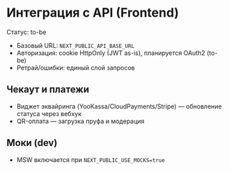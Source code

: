 # Интеграция с API (Frontend)

Статус: to-be

- Базовый URL: `NEXT_PUBLIC_API_BASE_URL`
- Авторизация: cookie HttpOnly (JWT as-is), планируется OAuth2 (to-be)
- Ретрай/ошибки: единый слой запросов

## Чекаут и платежи
- Виджет эквайринга (YooKassa/CloudPayments/Stripe) — обновление статуса через вебхук
- QR-оплата — загрузка пруфа и модерация

## Моки (dev)
- MSW включается при `NEXT_PUBLIC_USE_MOCKS=true`
